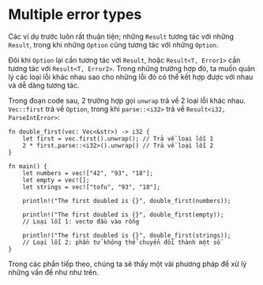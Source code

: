 # Multiple error types

Các ví dụ trước luôn rất thuận tiện; những `Result` tương tác với
những `Result`, trong khi những `Option` cũng tương tác với những `Option`.

Đôi khi `Option` lại cần tương tác với `Result`, hoặc
`Result<T, Error1>` cần tương tác với `Result<T, Error2>`. Trong những trường hợp đó,
ta muốn quản lý các loại lỗi khác nhau sao cho những lỗi đó có thể kết hợp được với nhau và dễ dàng tương tác.


Trong đoạn code sau, 2 trường hợp gọi `unwrap` trả về 2 loại lỗi khác nhau.
`Vec::first` trả về `Option`, trong khi `parse::<i32>` trả về
`Result<i32, ParseIntError>`:

```rust,editable,ignore,mdbook-runnable
fn double_first(vec: Vec<&str>) -> i32 {
    let first = vec.first().unwrap(); // Trả về loại lỗi 1
    2 * first.parse::<i32>().unwrap() // Trả về loại lỗi 2
}

fn main() {
    let numbers = vec!["42", "93", "18"];
    let empty = vec![];
    let strings = vec!["tofu", "93", "18"];

    println!("The first doubled is {}", double_first(numbers));

    println!("The first doubled is {}", double_first(empty));
    // Loại lỗi 1: vectơ đầu vào rỗng

    println!("The first doubled is {}", double_first(strings));
    // Loại lỗi 2: phần tử không thể chuyển đổi thành một số
}
```

Trong các phần tiếp theo, chúng ta sẽ thấy một vài phương pháp để xử lý những vấn đề như như trên.
